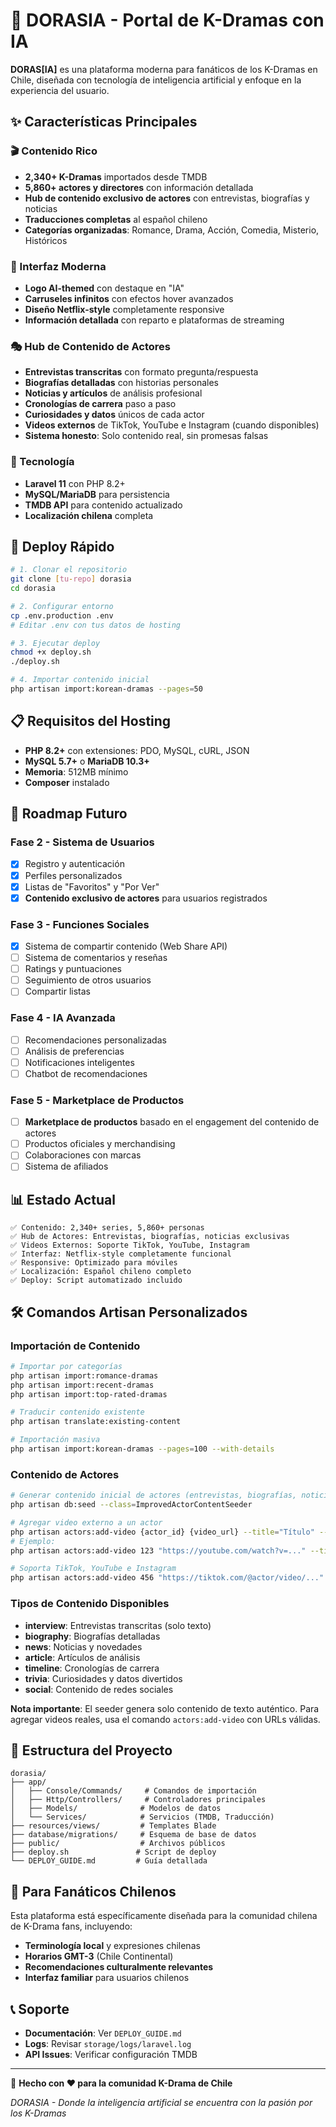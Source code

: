# 🤖 DORASIA - Portal de K-Dramas con IA

**DORAS[IA]** es una plataforma moderna para fanáticos de los K-Dramas en Chile, diseñada con tecnología de inteligencia artificial y enfoque en la experiencia del usuario.

## ✨ Características Principales

### 🎬 Contenido Rico
- **2,340+ K-Dramas** importados desde TMDB
- **5,860+ actores y directores** con información detallada
- **Hub de contenido exclusivo de actores** con entrevistas, biografías y noticias
- **Traducciones completas** al español chileno
- **Categorías organizadas**: Romance, Drama, Acción, Comedia, Misterio, Históricos

### 🎨 Interfaz Moderna
- **Logo AI-themed** con destaque en "IA"
- **Carruseles infinitos** con efectos hover avanzados
- **Diseño Netflix-style** completamente responsive
- **Información detallada** con reparto e plataformas de streaming

### 🎭 Hub de Contenido de Actores
- **Entrevistas transcritas** con formato pregunta/respuesta
- **Biografías detalladas** con historias personales
- **Noticias y artículos** de análisis profesional
- **Cronologías de carrera** paso a paso
- **Curiosidades y datos** únicos de cada actor
- **Videos externos** de TikTok, YouTube e Instagram (cuando disponibles)
- **Sistema honesto**: Solo contenido real, sin promesas falsas

### 🔧 Tecnología
- **Laravel 11** con PHP 8.2+
- **MySQL/MariaDB** para persistencia
- **TMDB API** para contenido actualizado
- **Localización chilena** completa

## 🚀 Deploy Rápido

```bash
# 1. Clonar el repositorio
git clone [tu-repo] dorasia
cd dorasia

# 2. Configurar entorno
cp .env.production .env
# Editar .env con tus datos de hosting

# 3. Ejecutar deploy
chmod +x deploy.sh
./deploy.sh

# 4. Importar contenido inicial
php artisan import:korean-dramas --pages=50
```

## 📋 Requisitos del Hosting

- **PHP 8.2+** con extensiones: PDO, MySQL, cURL, JSON
- **MySQL 5.7+** o **MariaDB 10.3+**
- **Memoria**: 512MB mínimo
- **Composer** instalado

## 🔮 Roadmap Futuro

### Fase 2 - Sistema de Usuarios
- [x] Registro y autenticación
- [x] Perfiles personalizados
- [x] Listas de "Favoritos" y "Por Ver"
- [x] **Contenido exclusivo de actores** para usuarios registrados

### Fase 3 - Funciones Sociales
- [x] Sistema de compartir contenido (Web Share API)
- [ ] Sistema de comentarios y reseñas
- [ ] Ratings y puntuaciones
- [ ] Seguimiento de otros usuarios
- [ ] Compartir listas

### Fase 4 - IA Avanzada
- [ ] Recomendaciones personalizadas
- [ ] Análisis de preferencias
- [ ] Notificaciones inteligentes
- [ ] Chatbot de recomendaciones

### Fase 5 - Marketplace de Productos
- [ ] **Marketplace de productos** basado en el engagement del contenido de actores
- [ ] Productos oficiales y merchandising
- [ ] Colaboraciones con marcas
- [ ] Sistema de afiliados

## 📊 Estado Actual

```
✅ Contenido: 2,340+ series, 5,860+ personas
✅ Hub de Actores: Entrevistas, biografías, noticias exclusivas
✅ Videos Externos: Soporte TikTok, YouTube, Instagram
✅ Interfaz: Netflix-style completamente funcional
✅ Responsive: Optimizado para móviles
✅ Localización: Español chileno completo
✅ Deploy: Script automatizado incluido
```

## 🛠️ Comandos Artisan Personalizados

### Importación de Contenido
```bash
# Importar por categorías
php artisan import:romance-dramas
php artisan import:recent-dramas
php artisan import:top-rated-dramas

# Traducir contenido existente
php artisan translate:existing-content

# Importación masiva
php artisan import:korean-dramas --pages=100 --with-details
```

### Contenido de Actores
```bash
# Generar contenido inicial de actores (entrevistas, biografías, noticias)
php artisan db:seed --class=ImprovedActorContentSeeder

# Agregar video externo a un actor
php artisan actors:add-video {actor_id} {video_url} --title="Título" --type=video
# Ejemplo:
php artisan actors:add-video 123 "https://youtube.com/watch?v=..." --title="Entrevista exclusiva" --type=interview

# Soporta TikTok, YouTube e Instagram
php artisan actors:add-video 456 "https://tiktok.com/@actor/video/..." --type=behind_scenes
```

### Tipos de Contenido Disponibles
- **interview**: Entrevistas transcritas (solo texto)
- **biography**: Biografías detalladas
- **news**: Noticias y novedades
- **article**: Artículos de análisis
- **timeline**: Cronologías de carrera
- **trivia**: Curiosidades y datos divertidos
- **social**: Contenido de redes sociales

**Nota importante**: El seeder genera solo contenido de texto auténtico. Para agregar videos reales, usa el comando `actors:add-video` con URLs válidas.

## 📁 Estructura del Proyecto

```
dorasia/
├── app/
│   ├── Console/Commands/     # Comandos de importación
│   ├── Http/Controllers/     # Controladores principales
│   ├── Models/              # Modelos de datos
│   └── Services/            # Servicios (TMDB, Traducción)
├── resources/views/         # Templates Blade
├── database/migrations/     # Esquema de base de datos
├── public/                  # Archivos públicos
├── deploy.sh               # Script de deploy
└── DEPLOY_GUIDE.md         # Guía detallada
```

## 🎯 Para Fanáticos Chilenos

Esta plataforma está específicamente diseñada para la comunidad chilena de K-Drama fans, incluyendo:

- **Terminología local** y expresiones chilenas
- **Horarios GMT-3** (Chile Continental)
- **Recomendaciones culturalmente relevantes**
- **Interfaz familiar** para usuarios chilenos

## 📞 Soporte

- **Documentación**: Ver `DEPLOY_GUIDE.md`
- **Logs**: Revisar `storage/logs/laravel.log`
- **API Issues**: Verificar configuración TMDB

---

🤖 **Hecho con ❤️ para la comunidad K-Drama de Chile**

*DORASIA - Donde la inteligencia artificial se encuentra con la pasión por los K-Dramas*